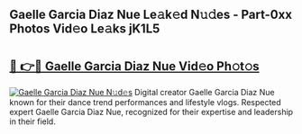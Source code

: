 ## Gaelle Garcia Diaz Nue Le𝚊k𝚎d N𝚞𝚍es - Part-0xx Photos Vid𝚎o Le𝚊ks jK1L5

# <h2><a href="http://fb42dr7.evod.top/?m=Gaelle+Garcia+Diaz+Nue">🔗 👉🔴 Gaelle Garcia Diaz Nue Vid𝚎o Ph𝚘t𝚘s</a></h2>

[![Gaelle Garcia Diaz Nue N𝚞d𝚎s](https://i.imgur.com/8V9OHl7.gif)](http://fb42dr7.evod.top/?m=Gaelle+Garcia+Diaz+Nue)
Digital creator Gaelle Garcia Diaz Nue known for their dance trend performances and lifestyle vlogs. Respected expert Gaelle Garcia Diaz Nue, recognized for their expertise and leadership in their field. 
